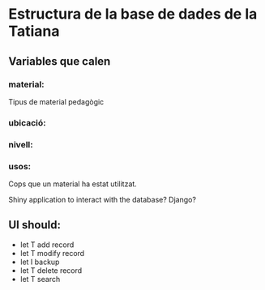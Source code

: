 # Estructura de la base de dades de la Tatiana

## Variables que calen
### material:
Tipus de material pedagògic

### ubicació:

### nivell:

### usos:
Cops que un material ha estat utilitzat.

Shiny application to interact with the database?
Django?

## UI should:
- let T add record
- let T modify record
- let I backup
- let T delete record
- let T search


